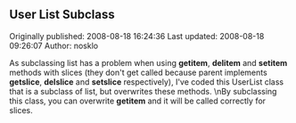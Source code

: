 ## User List Subclass 
Originally published: 2008-08-18 16:24:36 
Last updated: 2008-08-18 09:26:07 
Author: nosklo  
 
As subclassing list has a problem when using __getitem__, __delitem__ and __setitem__ methods with slices (they don't get called because parent implements __getslice__, __delslice__ and __setslice__ respectively), I've coded this UserList class that is a subclass of list, but overwrites these methods.\nBy subclassing this class, you can overwrite __getitem__ and it will be called correctly for slices.